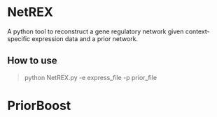 # NetREX
A python tool to reconstruct a gene regulatory network given context-specific expression data and a prior network.
## How to use

> python NetREX.py -e express_file -p prior_file 

# PriorBoost

